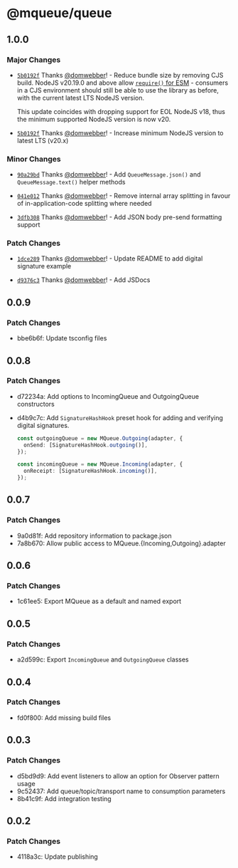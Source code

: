 # @mqueue/queue

## 1.0.0

### Major Changes

- [`5b0192f`](https://github.com/domwebber/mqueue/commit/5b0192faee2b6a77db7a4b4806e2407ab72cf940)
  Thanks [@domwebber](https://github.com/domwebber)! - Reduce bundle size by
  removing CJS build. NodeJS v20.19.0 and above allow
  [`require()` for ESM](https://github.com/nodejs/node/releases/tag/v20.19.0) -
  consumers in a CJS environment should still be able to use the library as
  before, with the current latest LTS NodeJS version.

  This update coincides with dropping support for EOL NodeJS v18, thus the
  minimum supported NodeJS version is now v20.

- [`5b0192f`](https://github.com/domwebber/mqueue/commit/5b0192faee2b6a77db7a4b4806e2407ab72cf940)
  Thanks [@domwebber](https://github.com/domwebber)! - Increase minimum NodeJS
  version to latest LTS (v20.x)

### Minor Changes

- [`90a29bd`](https://github.com/domwebber/mqueue/commit/90a29bd5f46640dfcf01a9309e027e3d0ccf45b4)
  Thanks [@domwebber](https://github.com/domwebber)! - Add `QueueMessage.json()`
  and `QueueMessage.text()` helper methods

- [`041e012`](https://github.com/domwebber/mqueue/commit/041e0127248ae0dc6e414319e5f0cdd0800e49ea)
  Thanks [@domwebber](https://github.com/domwebber)! - Remove internal array
  splitting in favour of in-application-code splitting where needed

- [`3dfb308`](https://github.com/domwebber/mqueue/commit/3dfb308bb3eb45e9a069cecc2dd22bfe495f9f88)
  Thanks [@domwebber](https://github.com/domwebber)! - Add JSON body pre-send
  formatting support

### Patch Changes

- [`1dce289`](https://github.com/domwebber/mqueue/commit/1dce289316acbda48288efd20c103457f461d1fa)
  Thanks [@domwebber](https://github.com/domwebber)! - Update README to add
  digital signature example

- [`d9376c3`](https://github.com/domwebber/mqueue/commit/d9376c314316082d4c53c1e2be229c163ff2509b)
  Thanks [@domwebber](https://github.com/domwebber)! - Add JSDocs

## 0.0.9

### Patch Changes

- bbe6b6f: Update tsconfig files

## 0.0.8

### Patch Changes

- d72234a: Add options to IncomingQueue and OutgoingQueue constructors
- d4b9c7c: Add `SignatureHashHook` preset hook for adding and verifying digital
  signatures.

  ```ts
  const outgoingQueue = new MQueue.Outgoing(adapter, {
    onSend: [SignatureHashHook.outgoing()],
  });

  const incomingQueue = new MQueue.Incoming(adapter, {
    onReceipt: [SignatureHashHook.incoming()],
  });
  ```

## 0.0.7

### Patch Changes

- 9a0d81f: Add repository information to package.json
- 7a8b670: Allow public access to MQueue.{Incoming,Outgoing}.adapter

## 0.0.6

### Patch Changes

- 1c61ee5: Export MQueue as a default and named export

## 0.0.5

### Patch Changes

- a2d599c: Export `IncomingQueue` and `OutgoingQueue` classes

## 0.0.4

### Patch Changes

- fd0f800: Add missing build files

## 0.0.3

### Patch Changes

- d5bd9d9: Add event listeners to allow an option for Observer pattern usage
- 9c52437: Add queue/topic/transport name to consumption parameters
- 8b41c9f: Add integration testing

## 0.0.2

### Patch Changes

- 4118a3c: Update publishing
